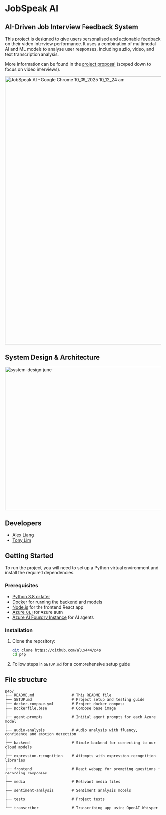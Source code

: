 # JobSpeak AI

## AI-Driven Job Interview Feedback System

This project is designed to give users personalised and actionable feedback on their video interview performance. It uses a combination of multimodal AI and ML models to analyse user responses, including audio, video, and text transcription analysis.

More information can be found in the [project proposal](https://part4project.foe.auckland.ac.nz/home/project/detail/5673/) (scoped down to focus on video interviews).

<img width="1920" height="869" alt="JobSpeak AI - Google Chrome 10_09_2025 10_12_24 am" src="https://github.com/user-attachments/assets/83b6cf29-d50d-47fe-8dc6-becce6780736" />

## System Design & Architecture
<img width="1089" height="465" alt="system-design-june" src="https://github.com/user-attachments/assets/9c13d927-2ee4-4a7c-860e-aaad2ca411f8" />

## Developers

- [Alex Liang](https://github.com/alux444)
- [Tony Lim](https://github.com/tonylxm)

## Getting Started

To run the project, you will need to set up a Python virtual environment and install the required dependencies.

### Prerequisites

- [Python 3.8 or later](https://www.python.org/downloads/)
- [Docker](https://www.docker.com/products/docker-desktop) for running the backend and models
- [Node.js](https://nodejs.org/en/download/) for the frontend React app
- [Azure CLI](https://learn.microsoft.com/en-us/cli/azure/?view=azure-cli-latest) for Azure auth
- [Azure AI Foundry Instance](https://azure.microsoft.com/en-us/products/ai-foundry) for AI agents

### Installation

1. Clone the repository:

   ```bash
   git clone https://github.com/alux444/p4p
   cd p4p
   ```

2. Follow steps in `SETUP.md` for a comprehensive setup guide

## File structure

```
p4p/
├── README.md                 # This README file
├── SETUP.md                  # Project setup and testing guide
├── docker-compose.yml        # Project docker compose
├── Dockerfile.base           # Compose base image
│
├── agent-prompts             # Initial agent prompts for each Azure model
│
├── audio-analysis            # Audio analysis with fluency, confidence and emotion detection
│
├── backend                   # Simple backend for connecting to our cloud models
│
├── expression-recognition    # Attempts with expression recognition libraries
│
├── frontend                  # React webapp for prompting questions + recording responses
│
├── media                     # Relevant media files
│
├── sentiment-analysis        # Sentiment analysis models
│
├── tests                     # Project tests
│
└── transcriber               # Transcribing app using OpenAI Whisper
```
